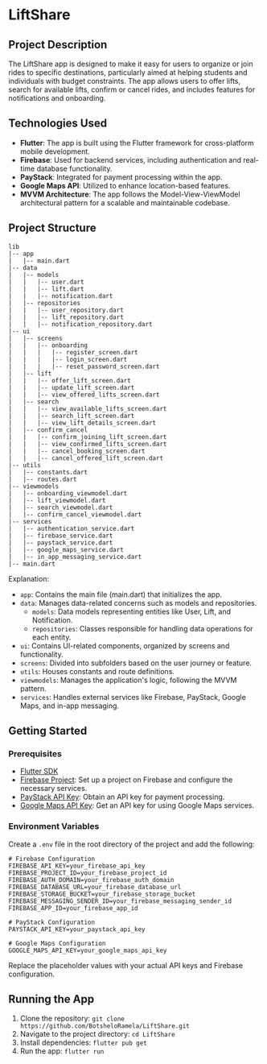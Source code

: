 # LiftShare

## Project Description

The LiftShare app is designed to make it easy for users to organize or join rides to specific destinations, particularly aimed at helping students and individuals with budget constraints. The app allows users to offer lifts, search for available lifts, confirm or cancel rides, and includes features for notifications and onboarding.

## Technologies Used

- **Flutter**: The app is built using the Flutter framework for cross-platform mobile development.
- **Firebase**: Used for backend services, including authentication and real-time database functionality.
- **PayStack**: Integrated for payment processing within the app.
- **Google Maps API**: Utilized to enhance location-based features.
- **MVVM Architecture**: The app follows the Model-View-ViewModel architectural pattern for a scalable and maintainable codebase.

## Project Structure
```
lib
|-- app
|   |-- main.dart
|-- data
|   |-- models
|   |   |-- user.dart
|   |   |-- lift.dart
|   |   |-- notification.dart
|   |-- repositories
|   |   |-- user_repository.dart
|   |   |-- lift_repository.dart
|   |   |-- notification_repository.dart
|-- ui
|   |-- screens
|   |   |-- onboarding
|   |   |   |-- register_screen.dart
|   |   |   |-- login_screen.dart
|   |   |   |-- reset_password_screen.dart
|   |-- lift
|   |   |-- offer_lift_screen.dart
|   |   |-- update_lift_screen.dart
|   |   |-- view_offered_lifts_screen.dart
|   |-- search
|   |   |-- view_available_lifts_screen.dart
|   |   |-- search_lift_screen.dart
|   |   |-- view_lift_details_screen.dart
|   |-- confirm_cancel
|   |   |-- confirm_joining_lift_screen.dart
|   |   |-- view_confirmed_lifts_screen.dart
|   |   |-- cancel_booking_screen.dart
|   |   |-- cancel_offered_lift_screen.dart
|-- utils
|   |-- constants.dart
|   |-- routes.dart
|-- viewmodels
|   |-- onboarding_viewmodel.dart
|   |-- lift_viewmodel.dart
|   |-- search_viewmodel.dart
|   |-- confirm_cancel_viewmodel.dart
|-- services
|   |-- authentication_service.dart
|   |-- firebase_service.dart
|   |-- paystack_service.dart
|   |-- google_maps_service.dart
|   |-- in_app_messaging_service.dart
|-- main.dart

```

Explanation:

- `app`: Contains the main file (main.dart) that initializes the app.
- `data`: Manages data-related concerns such as models and repositories.
    - `models`: Data models representing entities like User, Lift, and Notification.
    - `repositories`: Classes responsible for handling data operations for each entity.
- `ui`: Contains UI-related components, organized by screens and functionality.
- `screens`: Divided into subfolders based on the user journey or feature.
- `utils`: Houses constants and route definitions.
- `viewmodels`: Manages the application's logic, following the MVVM pattern.
- `services`: Handles external services like Firebase, PayStack, Google Maps, and in-app messaging.



## Getting Started

### Prerequisites

- [Flutter SDK](https://flutter.dev/docs/get-started/install)
- [Firebase Project](https://console.firebase.google.com/): Set up a project on Firebase and configure the necessary services.
- [PayStack API Key](https://dashboard.paystack.com/): Obtain an API key for payment processing.
- [Google Maps API Key](https://cloud.google.com/maps-platform/): Get an API key for using Google Maps services.

### Environment Variables

Create a `.env` file in the root directory of the project and add the following:

```env
# Firebase Configuration
FIREBASE_API_KEY=your_firebase_api_key
FIREBASE_PROJECT_ID=your_firebase_project_id
FIREBASE_AUTH_DOMAIN=your_firebase_auth_domain
FIREBASE_DATABASE_URL=your_firebase_database_url
FIREBASE_STORAGE_BUCKET=your_firebase_storage_bucket
FIREBASE_MESSAGING_SENDER_ID=your_firebase_messaging_sender_id
FIREBASE_APP_ID=your_firebase_app_id

# PayStack Configuration
PAYSTACK_API_KEY=your_paystack_api_key

# Google Maps Configuration
GOOGLE_MAPS_API_KEY=your_google_maps_api_key

```

Replace the placeholder values with your actual API keys and Firebase configuration.

## Running the App
1. Clone the repository: `git clone https://github.com/BotsheloRamela/LiftShare.git`
2. Navigate to the project directory: `cd LiftShare`
3. Install dependencies: `flutter pub get`
4. Run the app: `flutter run`
